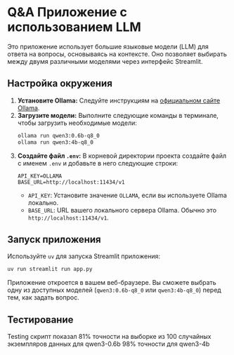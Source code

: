 # Q&A Приложение с использованием LLM

Это приложение использует большие языковые модели (LLM) для ответа на вопросы, основываясь на контексте. Оно позволяет выбирать между двумя различными моделями через интерфейс Streamlit.

## Настройка окружения

1.  **Установите Ollama:** Следуйте инструкциям на [официальном сайте Ollama](https://ollama.com/).
2.  **Загрузите модели:** Выполните следующие команды в терминале, чтобы загрузить необходимые модели:
    ```bash
    ollama run qwen3:0.6b-q8_0
    ollama run qwen3:4b-q8_0
    ```
3.  **Создайте файл `.env`:** В корневой директории проекта создайте файл с именем `.env` и добавьте в него следующие строки:
    ```dotenv
    API_KEY=OLLAMA
    BASE_URL=http://localhost:11434/v1
    ```
    *   `API_KEY`: Установите значение `OLLAMA`, если вы используете Ollama локально.
    *   `BASE_URL`: URL вашего локального сервера Ollama. Обычно это `http://localhost:11434/v1`.

## Запуск приложения

Используйте `uv` для запуска Streamlit приложения:
```bash
uv run streamlit run app.py
```
Приложение откроется в вашем веб-браузере. Вы сможете выбрать одну из доступных моделей (`qwen3:0.6b-q8_0` или `qwen3:4b-q8_0`) перед тем, как задать вопрос.

## Тестирование

Testing скрипт показал 81% точности на выборке из 100 случайных экземпляров данных для qwen3-0.6b
98% точности для qwen3-4b
